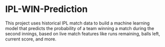 # IPL-WIN-Prediction
This project uses historical IPL match data to build a machine learning model that predicts the probability of a team winning a match during the second innings, based on live match features like runs remaining, balls left, current score, and more.
